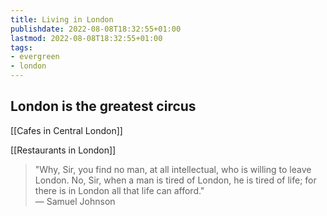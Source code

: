 ```yaml
---
title: Living in London
publishdate: 2022-08-08T18:32:55+01:00
lastmod: 2022-08-08T18:32:55+01:00
tags: 
- evergreen
- london
---
```










## London is the greatest circus



[[Cafes in Central London]]



[[Restaurants in London]]



> "Why, Sir, you find no man, at all intellectual, who is willing to leave London. No, Sir, when a man is tired of London, he is tired of life; for there is in London all that life can afford."  
> — Samuel Johnson


